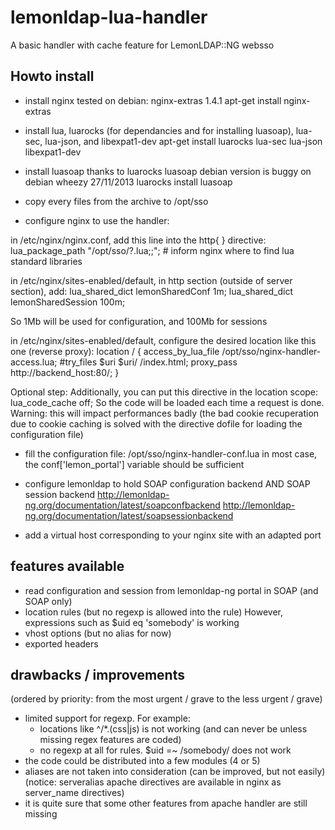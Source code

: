 lemonldap-lua-handler
=====================

A basic handler with cache feature for LemonLDAP::NG websso

Howto install
-------------

* install nginx
tested on debian: nginx-extras 1.4.1
apt-get install nginx-extras

* install lua, luarocks (for dependancies and for installing luasoap), lua-sec, lua-json, and libexpat1-dev
apt-get install luarocks lua-sec lua-json libexpat1-dev

* install luasoap thanks to luarocks
luasoap debian version is buggy on debian wheezy 27/11/2013
luarocks install luasoap

* copy every files from the archive to /opt/sso

* configure nginx to use the handler:

in /etc/nginx/nginx.conf, add this line into the http{ } directive:
lua_package_path "/opt/sso/?.lua;;"; # inform nginx where to find lua standard libraries


in /etc/nginx/sites-enabled/default, in http section (outside of server section), add:
lua_shared_dict lemonSharedConf 1m;
lua_shared_dict lemonSharedSession 100m;

So 1Mb will be used for configuration, and 100Mb for sessions

in /etc/nginx/sites-enabled/default, configure the desired location like this one (reverse proxy):
        location / {
                access_by_lua_file /opt/sso/nginx-handler-access.lua;
                #try_files $uri $uri/ /index.html;
                proxy_pass http://backend_host:80/;
        }

Optional step:
Additionally, you can put this directive in the location scope:
lua_code_cache off;
So the code will be loaded each time a request is done.
Warning: this will impact performances badly
(the bad cookie recuperation due to cookie caching is solved with the
directive dofile for loading the configuration file)


* fill the configuration file:
/opt/sso/nginx-handler-conf.lua
in most case, the conf['lemon_portal'] variable should be sufficient

* configure lemonldap to hold SOAP configuration backend AND SOAP session backend
http://lemonldap-ng.org/documentation/latest/soapconfbackend
http://lemonldap-ng.org/documentation/latest/soapsessionbackend

* add a virtual host corresponding to your nginx site with an adapted port



features available
------------------
* read configuration and session from lemonldap-ng portal in SOAP (and SOAP only)
* location rules (but no regexp is allowed into the rule) However, expressions such as $uid eq 'somebody' is working
* vhost options (but no alias for now)
* exported headers

drawbacks / improvements
------------------------
(ordered by priority: from the most urgent / grave to the less urgent / grave)
* limited support for regexp. For example:
   - locations like ^/*.(css|js) is not working (and can never be unless missing regex features are coded)
   - no regexp at all for rules. $uid =~ /somebody/ does not work
* the code could be distributed into a few modules (4 or 5)
* aliases are not taken into consideration (can be improved, but not easily)
  (notice: serveralias apache directives are available in nginx as server_name directives)
* it is quite sure that some other features from apache handler are still missing

